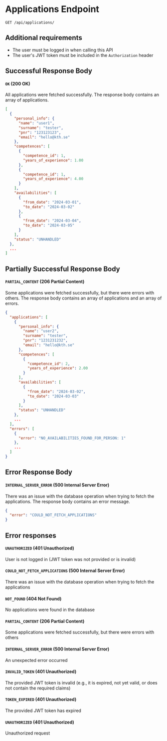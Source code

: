 # Applications Endpoint

`GET /api/applications/`

## Additional requirements

* The user must be logged in when calling this API
* The user's JWT token must be included in the `Authorization` header

## Successful Response Body

#### `OK` (200 OK)

All applications were fetched successfully. The response body contains an array of applications.

```json
[
  {
    "personal_info": {
      "name": "user1",
      "surname": "tester",
      "pnr": "123123123",
      "email": "hello@kth.se"
    },
    "competences": [
      {
        "competence_id": 1,
        "years_of_experience": 1.00
      },
      {
        "competence_id": 1,
        "years_of_experience": 4.00
      }
    ],
    "availabilities": [
      {
        "from_date": "2024-03-01",
        "to_date": "2024-03-02"
      },
      {
        "from_date": "2024-03-04",
        "to_date": "2024-03-05"
      }
    ],
    "status": "UNHANDLED"
  },
  ...
]
```

## Partially Successful Response Body

#### `PARTIAL_CONTENT` (206 Partial Content)

Some applications were fetched successfully, but there were errors with others. The response body contains an array of
applications and an array of errors.

```json
{
  "applications": [
    {
      "personal_info": {
        "name": "user2",
        "surname": "tester",
        "pnr": "1231231232",
        "email": "hello@kth.se"
      },
      "competences": [
        {
          "competence_id": 2,
          "years_of_experience": 2.00
        }
      ],
      "availabilities": [
        {
          "from_date": "2024-03-02",
          "to_date": "2024-03-03"
        }
      ],
      "status": "UNHANDLED"
    },
    ...
  ],
  "errors": [
    {
      "error": "NO_AVAILABILITIES_FOUND_FOR_PERSON: 1"
    },
    ...
  ]
}
```

## Error Response Body

#### `INTERNAL_SERVER_ERROR` (500 Internal Server Error)

There was an issue with the database operation when trying to fetch the applications. The response body contains an
error message.

```json
{
  "error": "COULD_NOT_FETCH_APPLICATIONS"
}
```

## Error responses

#### `UNAUTHORIZED` (401 Unauthorized)

User is not logged in (JWT token was not provided or is invalid)

#### `COULD_NOT_FETCH_APPLICATIONS` (500 Internal Server Error)

There was an issue with the database operation when trying to fetch the applications

#### `NOT_FOUND` (404 Not Found)

No applications were found in the database

#### `PARTIAL_CONTENT` (206 Partial Content)

Some applications were fetched successfully, but there were errors with others

#### `INTERNAL_SERVER_ERROR` (500 Internal Server Error)

An unexpected error occurred

#### `INVALID_TOKEN` (401 Unauthorized)

The provided JWT token is invalid (e.g., it is expired, not yet valid, or does not contain the required claims)

#### `TOKEN_EXPIRED` (401 Unauthorized)

The provided JWT token has expired

#### `UNAUTHORIZED` (401 Unauthorized)

Unauthorized request